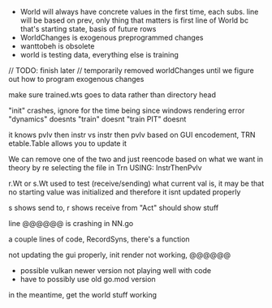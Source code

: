 * World will always have concrete values in the first time, each subs. line will be based on prev, only thing that matters is first line of World bc that's starting state, basis of future rows
* WorldChanges is exogenous preprogrammed changes
* wanttobeh is obsolete
* world is testing data, everything else is training

// TODO: finish later
// temporarily removed worldChanges until we figure out how to program exogenous changes

make sure trained.wts goes to data rather than directory head

"init" crashes, ignore for the time being since windows rendering error
"dynamics" doesnts
"train" doesnt
"train PIT" doesnt

it knows pvlv then instr vs instr then pvlv based on GUI encodement, TRN etable.Table allows you to update it

We can remove one of the two and just reencode based on what we want in theory by re selecting the file in Trn USING: InstrThenPvlv

r.Wt or s.Wt used to test (receive/sending) what current val is, it may be that no starting value was initialized and therefore it isnt updated properly

s shows send to, r shows receive from
"Act" should show stuff

line @@@@@@ is crashing in NN.go

a couple lines of code, RecordSyns, there's a function

not updating the gui properly, init render not working, @@@@@@

* possible vulkan newer version not playing well with code
* have to possibly use old go.mod version

in the meantime, get the world stuff working
